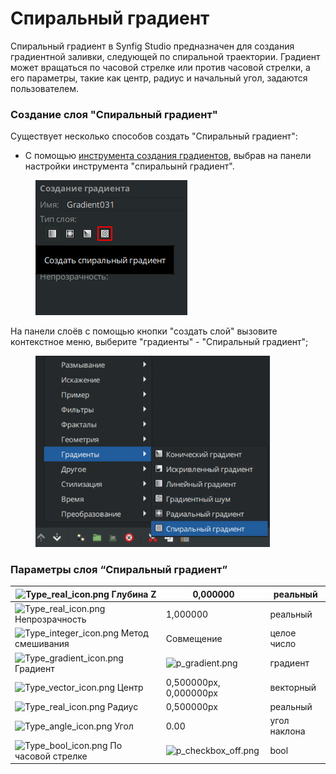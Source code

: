 # Спиральный градиент

Спиральный градиент в Synfig Studio предназначен для создания градиентной заливки, следующей по спиральной траектории. Градиент может вращаться по часовой стрелке или против часовой стрелки, а его параметры, такие как центр, радиус и начальный угол, задаются пользователем.

### **Создание слоя "Спиральный градиент"**

Существует несколько способов создать "Спиральный градиент":

* С помощью [инструмента создания градиентов](../osnovnye-principy/instrumenty.md#instrument-gradient), выбрав на панели настройки инструмента "спиральынй градиент".

<figure><img src="../.gitbook/assets/2024-05-20_13-35.png" alt=""><figcaption></figcaption></figure>

На панели слоёв с помощью кнопки "создать слой" вызовите контекстное меню, выберите "градиенты" - "Спиральный градиент";

<figure><img src="../.gitbook/assets/spiral.png.PNG" alt="" width="375"><figcaption></figcaption></figure>

### Параметры слоя “Спиральный градиент” <a href="#docs-internal-guid-ca95d97f-7fff-bd7e-c9c1-be5460e56a92" id="docs-internal-guid-ca95d97f-7fff-bd7e-c9c1-be5460e56a92"></a>

| <img src="https://lh7-us.googleusercontent.com/etrAlwP11Up6DCEeqqjv5dxt4yGji3XTt_X2fClYSK-FoJkD0Xt58OXQ7u5NZxJKkbTAlqFQsRYeWNjTOQECugPQV2KpE7Mr7KJ2VEeFzluR88fP_PuqmL0Z3uzdKb6JzGiRlQXgPBpHo_6M2SW0pGA" alt="Type_real_icon.png" data-size="line"> Глубина Z           | 0,000000                                                                                                                                                                                                                | реальный     |
| ---------------------------------------------------------------------------------------------------------------------------------------------------------------------------------------------------------------------------------------------------------------------- | ----------------------------------------------------------------------------------------------------------------------------------------------------------------------------------------------------------------------- | ------------ |
| <img src="https://lh7-us.googleusercontent.com/E5rA48Wwo73XTdWCDVooL176Kgw_GFrTk3xxBodNi7BabgX1NTVJef0c6E_rNyNgFN_0Trh_PWdvMMirgTnhDR9WOGXO_P-A0ueQaxiVshhOlNCNE-7gwOQK77E6YpFfIDmj-vjUzaQS_l5xGLmK5iI" alt="Type_real_icon.png" data-size="line"> Непрозрачность      | 1,000000                                                                                                                                                                                                                | реальный     |
| <img src="https://lh7-us.googleusercontent.com/aiG5hWvtlY4sHpbrteAilMN9-aWKx0p3TIQ4yXSIY5_DsCWg9pyr99P8lLmAUdjCCLUHdw-62-G4Qy5RRLVa6eIFlyg62K11pjFI3ZTjXQ5rzIGhECUAUI7DtQX8ZUe5-7V0nFRlQocdAbvoXVQvid0" alt="Type_integer_icon.png" data-size="line"> Метод смешивания | Совмещение                                                                                                                                                                                                              | целое число  |
| <img src="https://lh7-us.googleusercontent.com/HDw5vrc3EctO9c6RZvNa4YFDk_IXMsrUDkC8K01fX5Kv-l97BLCi4vsHfTAUy79HJGInlX0tVnH8n3RSQS3k7Jhh0msPbt5eHSXwME_e4srqmQVR99ll3PLCIUIAGaUcUkcrwzatuA1IAEkmCy8C3E4" alt="Type_gradient_icon.png" data-size="line"> Градиент        | ![p\_gradient.png](https://lh7-us.googleusercontent.com/nyhM\_sr-f2bpyHiOj4-rcWGjNXegjbIL9ZHS1ZGYBQ7aO\_djrBzn09IeBaA4nK5XpUaDB0bxdfX-6Xs9BXMiDpKQFuYvPXZVUbXQxCJ3a2e1tY9e6aMdmOfztJTZ5vjpW\_bEehkfPPT4KVxYJ018hGs)     | градиент     |
| <img src="https://lh7-us.googleusercontent.com/btNJkZIsY7oloS2vAgxXez9PvVlnFh_ZyJMTBXJL4-h-zZYmfCY-eJuilCK7-rTcy-HSalyf05K561wIsudZmZ0C7xymVMO35-XeBIwiS7hD0g2Xbu9kOc5w8xS110UcFFLIe4oJVZQw10MsiBqyu4Q" alt="Type_vector_icon.png" data-size="line"> Центр             | 0,500000px, 0,000000px                                                                                                                                                                                                  | векторный    |
| <img src="https://lh7-us.googleusercontent.com/lgkdIG4Hj6J7GoWD371ELdVYHpcNe2cexw7nkXsDbTz3TKre8C2veFxfOBOE5LPgRBqvP3FZ-rEHDLZ1Fr2q4XiOp4tZU-WrprprkIy7r_b9qKGhfoDSFSeSsTH8ZUxvqw4YVuMOCG3OnbzxDamOxow" alt="Type_real_icon.png" data-size="line"> Радиус              | 0,500000px                                                                                                                                                                                                              | реальный     |
| <img src="https://lh7-us.googleusercontent.com/tr7umGaghEWH_IXquP01bV9IG6s0oJI1Bca3f1F6g4F2kkw-ZSPijXre1MpFhACRP8gVkBirciT11oKXWvnO9WLRBN-HuQxk4ifr3qR24kB7Ue2KjFoVaKQ8EotAZaxz4UxdzrscwfwbzAOm_T9aEc8" alt="Type_angle_icon.png" data-size="line"> Угол               | 0.00                                                                                                                                                                                                                    | угол наклона |
| <img src="https://lh7-us.googleusercontent.com/LXTWbGAWmGxQyydpKoUae2zRl99mPSAEG03wPWND7eSbHTpQZw2z8p3xmsgomtuzRZ0u6mPQ1wEMI5V-jiTwPPIUGPSsrbnMdWtMF2LjECKLKGEK1AAEDrYJ1GBWKiFo0946zEr8szxaLLmYvJQj-g4" alt="Type_bool_icon.png" data-size="line"> По часовой стрелке  | ![p\_checkbox\_off.png](https://lh7-us.googleusercontent.com/bZ2ALJaakn1xHKFSgCLu0WcV9l5kOo0ILTKPSZdSvNSbHeuASygvcM7OYrYv59QISZP\_9WsLGrhVBeHNYGiW6ul1FkllLSaP2aaLMlegvuLRCbrTsINQaOlCiO50xezhYifGYwYTwo9\_DUTxfjpE5zM) | bool         |
